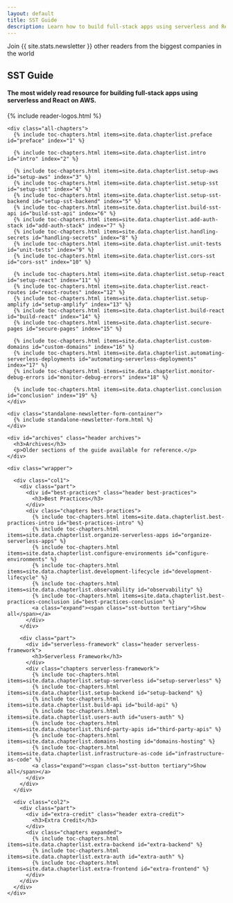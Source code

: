 ```yaml
---
layout: default
title: SST Guide
description: Learn how to build full-stack apps using serverless and React on AWS.
---
```


<div class="guide-page">

  <div class="title">
    <p class="eyebrow">Join {{ site.stats.newsletter }} other readers from the biggest companies in the world</p>
    <h2>SST Guide</h2>
    <h4>
      The most widely read resource for building full-stack apps using serverless and React on AWS.
    </h4>
  </div>

  <div class="readers">
    {% include reader-logos.html %}
  </div>

  <div id="table-of-contents" class="table-of-contents">

    <div class="all-chapters">
      {% include toc-chapters.html items=site.data.chapterlist.preface id="preface" index="1" %}

      {% include toc-chapters.html items=site.data.chapterlist.intro id="intro" index="2" %}

      {% include toc-chapters.html items=site.data.chapterlist.setup-aws id="setup-aws" index="3" %}
      {% include toc-chapters.html items=site.data.chapterlist.setup-sst id="setup-sst" index="4" %}
      {% include toc-chapters.html items=site.data.chapterlist.setup-sst-backend id="setup-sst-backend" index="5" %}
      {% include toc-chapters.html items=site.data.chapterlist.build-sst-api id="build-sst-api" index="6" %}
      {% include toc-chapters.html items=site.data.chapterlist.add-auth-stack id="add-auth-stack" index="7" %}
      {% include toc-chapters.html items=site.data.chapterlist.handling-secrets id="handling-secrets" index="8" %}
      {% include toc-chapters.html items=site.data.chapterlist.unit-tests id="unit-tests" index="9" %}
      {% include toc-chapters.html items=site.data.chapterlist.cors-sst id="cors-sst" index="10" %}

      {% include toc-chapters.html items=site.data.chapterlist.setup-react id="setup-react" index="11" %}
      {% include toc-chapters.html items=site.data.chapterlist.react-routes id="react-routes" index="12" %}
      {% include toc-chapters.html items=site.data.chapterlist.setup-amplify id="setup-amplify" index="13" %}
      {% include toc-chapters.html items=site.data.chapterlist.build-react id="build-react" index="14" %}
      {% include toc-chapters.html items=site.data.chapterlist.secure-pages id="secure-pages" index="15" %}

      {% include toc-chapters.html items=site.data.chapterlist.custom-domains id="custom-domains" index="16" %}
      {% include toc-chapters.html items=site.data.chapterlist.automating-serverless-deployments id="automating-serverless-deployments" index="17" %}
      {% include toc-chapters.html items=site.data.chapterlist.monitor-debug-errors id="monitor-debug-errors" index="18" %}

      {% include toc-chapters.html items=site.data.chapterlist.conclusion id="conclusion" index="19" %}
    </div>

    <div class="standalone-newsletter-form-container">
      {% include standalone-newsletter-form.html %}
    </div>

    <div id="archives" class="header archives">
      <h3>Archives</h3>
      <p>Older sections of the guide available for reference.</p>
    </div>

    <div class="wrapper">

      <div class="col1">
        <div class="part">
          <div id="best-practices" class="header best-practices">
            <h3>Best Practices</h3>
          </div>
          <div class="chapters best-practices">
            {% include toc-chapters.html items=site.data.chapterlist.best-practices-intro id="best-practices-intro" %}
            {% include toc-chapters.html items=site.data.chapterlist.organize-serverless-apps id="organize-serverless-apps" %}
            {% include toc-chapters.html items=site.data.chapterlist.configure-environments id="configure-environments" %}
            {% include toc-chapters.html items=site.data.chapterlist.development-lifecycle id="development-lifecycle" %}
            {% include toc-chapters.html items=site.data.chapterlist.observability id="observability" %}
            {% include toc-chapters.html items=site.data.chapterlist.best-practices-conclusion id="best-practices-conclusion" %}
            <a class="expand"><span class="sst-button tertiary">Show all</span></a>
          </div>
        </div>

        <div class="part">
          <div id="serverless-framework" class="header serverless-framework">
            <h3>Serverless Framework</h3>
          </div>
          <div class="chapters serverless-framework">
            {% include toc-chapters.html items=site.data.chapterlist.setup-serverless id="setup-serverless" %}
            {% include toc-chapters.html items=site.data.chapterlist.setup-backend id="setup-backend" %}
            {% include toc-chapters.html items=site.data.chapterlist.build-api id="build-api" %}
            {% include toc-chapters.html items=site.data.chapterlist.users-auth id="users-auth" %}
            {% include toc-chapters.html items=site.data.chapterlist.third-party-apis id="third-party-apis" %}
            {% include toc-chapters.html items=site.data.chapterlist.domains-hosting id="domains-hosting" %}
            {% include toc-chapters.html items=site.data.chapterlist.infrastructure-as-code id="infrastructure-as-code" %}
            <a class="expand"><span class="sst-button tertiary">Show all</span></a>
          </div>
        </div>
      </div>

      <div class="col2">
        <div class="part">
          <div id="extra-credit" class="header extra-credit">
            <h3>Extra Credit</h3>
          </div>
          <div class="chapters expanded">
            {% include toc-chapters.html items=site.data.chapterlist.extra-backend id="extra-backend" %}
            {% include toc-chapters.html items=site.data.chapterlist.extra-auth id="extra-auth" %}
            {% include toc-chapters.html items=site.data.chapterlist.extra-frontend id="extra-frontend" %}
          </div>
        </div>
      </div>
    </div>

  </div>
</div>

